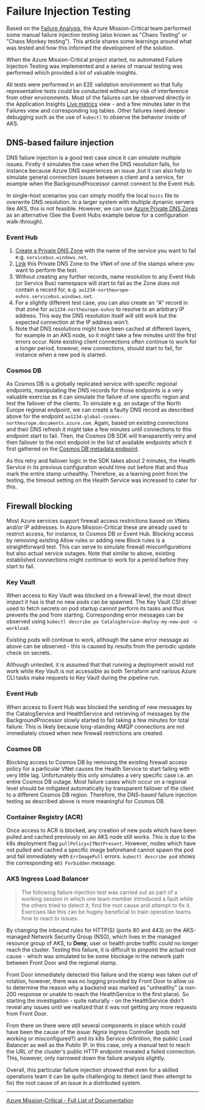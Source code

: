 # Failure Injection Testing

Based on the [Failure Analysis](./Health-Failure-Analysis.md), the Azure Mission-Critical team performed some manual failure injection testing (also known as "Chaos Testing" or "Chaos Monkey testing"). This article shares some learnings around what was tested and how this informed the development of the solution.

When the Azure Mission-Critical project started, no automated Failure Injection Testing was implemented and a series of manual testing was performed which provided a lot of valuable insights.

All tests were performed in an E2E validation environment so that fully representative tests could be conducted without any risk of interference from other environments. Most of the failures can be observed directly in the Application Insights [Live metrics](https://learn.microsoft.com/azure/azure-monitor/app/live-stream) view - and a few minutes later in the Failures view and corresponding log tables. Other failures need deeper debugging such as the use of `kubectl` to observe the behavior inside of AKS.

## DNS-based failure injection

DNS failure injection is a good test case since it can simulate multiple issues. Firstly it simulates the case when the DNS resolution fails, for instance because Azure DNS experiences an issue ,but it can also help to simulate general connection issues between a client and a service, for example when the BackgroundProcessor cannot connect to the Event Hub.

In single-host scenarios you can simply modify the local `hosts` file to overwrite DNS resolution. In a larger system with multiple dynamic servers like AKS, this is not feasible. However, we can use [Azure Private DNS Zones](https://learn.microsoft.com/azure/dns/private-dns-privatednszone) as an alternative (See the Event Hubs example below for a configuration walk-through). 

### Event Hub

1) [Create a Private DNS Zone](https://learn.microsoft.com/azure/dns/private-dns-getstarted-cli#create-a-private-dns-zone) with the name of the service you want to fail e.g. `servicebus.windows.net`.
1) [Link](https://learn.microsoft.com/azure/dns/private-dns-virtual-network-links) this Private DNS Zone to the VNet of one of the stamps where you want to perform the test.
1) Without creating any further records, name resolution to any Event Hub (or Service Bus) namespace will start to fail as the Zone does not contain a record for, e.g. `ao1234-northeurope-evhns.servicebus.windows.net`.
1) For a slightly different test case, you can also create an "A" record in that zone for `ao1234-northeurope-evhns` to resolve to an arbitrary IP address. This way the DNS resolution itself will still work but the expected connection at the IP address won't.
1) Note that DNS resolutions might have been cached at different layers, for example in an AKS node, so it might take a few minutes until the first errors occur. Note existing client connections often continue to work for a longer period, however, new connections, should start to fail, for instance when a new pod is started.

### Cosmos DB

As Cosmos DB is a globally replicated service with specific regional endpoints, manipulating the DNS records for those endpoints is a very valuable exercise as it can simulate the failure of one specific region and test the failover of the clients. To simulate e.g. an outage of the North Europe regional endpoint, we can create a faulty DNS record as described above for the endpoint `ao1234-global-cosmos-northeurope.documents.azure.com`. Again, based on existing connections and their DNS refresh it might take a few minutes until connections to this endpoint start to fail. Then, the Cosmos DB SDK will transparently retry and then failover to the next endpoint in the list of available endpoints which it first gathered on the [Cosmos DB metadata endpoint](https://learn.microsoft.com/azure/cosmos-db/tutorial-global-distribution-sql-api?tabs=dotnetv2%2Capi-async#rest).

As this retry and failover logic in the SDK takes about 2 minutes, the Health Service in its previous configuration would time out before that and thus mark the entire stamp unhealthy. Therefore, as a learning point from the testing, the timeout setting on the Health Service was increased to cater for this.

## Firewall blocking

Most Azure services support firewall access restrictions based on VNets and/or IP addresses. In Azure Mission-Critical these are already used to restrict access, for instance, to Cosmos DB or Event Hub. Blocking access by removing existing Allow rules or adding new Block rules is a straightforward test. This can serve to simulate firewall misconfigurations but also actual service outages. Note that similar to above, existing established connections might continue to work for a period before they start to fail.

### Key Vault

When access to Key Vault was blocked on a firewall level, the most direct impact it has is that no new pods can be spawned. The Key Vault CSI driver used to fetch secrets on pod startup cannot perform its tasks and thus prevents the pod from starting. Corresponding error messages can be observed using `kubectl describe po CatalogService-deploy-my-new-pod -n workload`.

Existing pods will continue to work, although the same error message as above can be observed - this is caused by results from the periodic update check on secrets.

Although untested, it is assumed that that running a deployment would not work while Key Vault is not accessible as both Terraform and various Azure CLI tasks make requests to Key Vault during the pipeline run.

### Event Hub

When access to Event Hub was blocked the sending of new messages by the CatalogService and HealthService and retrieving of messages by the BackgroundProcessor slowly started to fail taking a few minutes for total failure. This is likely because long-standing AMQP connections are not immediately closed when new firewall restrictions are created.

### Cosmos DB

Blocking access to Cosmos DB by removing the existing firewall access policy for a particular VNet causes the Health Service to start failing with very little lag. Unfortunately this only simulates a very specific case i.e. an entire Cosmos DB outage. Most failure cases which occur on a regional level should be mitigated automatically by transparent failover of the client to a different Cosmos DB region. Therefore, the DNS-based failure injection testing as described above is more meaningful for Cosmos DB.

### Container Registry (ACR)

Once access to ACR is blocked, any creation of new pods which have been pulled and cached previously on an AKS node still works. This is due to the k8s deployment flag `pullPolicy=IfNotPresent`. However, nodes which have not pulled and cached a specific image beforehand cannot spawn the pod and fail immediately with `ErrImagePull` errors. `kubectl describe pod` shows the corresponding `403 Forbidden` message.

### AKS Ingress Load Balancer

> The following failure injection test was carried out as part of a working session in which one team member introduced a fault while the others tried to detect it, find the root cause and attempt to fix it. Exercises like this can be hugely beneficial to train operation teams how to react to issues.

By changing the inbound rules for HTTP(S) (ports 80 and 443) on the AKS-managed Network Security Group (NSG), which lives in the managed resource group of AKS, to **Deny**, user or health probe traffic could no longer reach the cluster. Testing this failure, it is difficult to pinpoint the actual root cause - which was simulated to be some blockage in the network path between Front Door and the regional stamp.

Front Door immediately detected this failure and the stamp was taken out of rotation, however, there was no logging provided by Front Door to allow us to determine the reason why a backend was marked as "unhealthy" (a non-200 response or unable to reach the HealthService in the first place). So starting the investigation - quite naturally - on the HealthService didn't reveal any issues until we realized that it was not getting any more requests from Front Door.

From there on there were still several components in place which could have been the cause of the issue: Ngnix Ingress Controller (pods not working or misconfigured?) and its k8s Service definition, the public Load Balancer as well as the Public IP. In this case, only a manual test to reach the URL of the cluster's public HTTP endpoint revealed a failed connection. This, however, only narrowed down the failure analysis slightly.

Overall, this particular failure injection showed that even for a skilled operations team it can be quite challenging to detect (and then attempt to fix) the root cause of an issue in a distributed system.

---
[Azure Mission-Critical - Full List of Documentation](/docs/README.md)
